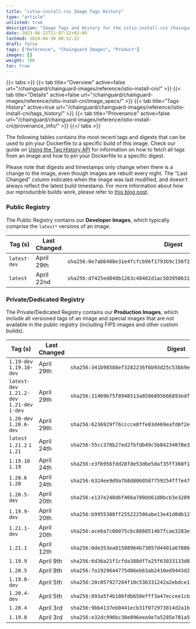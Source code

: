 ```yaml
---
title: "istio-install-cni Image Tags History"
type: "article"
unlisted: true
description: "Image Tags and History for the istio-install-cni Chainguard Image"
date: 2023-06-22T11:07:52+02:00
lastmod: 2024-04-30 00:52:22
draft: false
tags: ["Reference", "Chainguard Images", "Product"]
images: []
weight: 700
toc: true
---
```


{{< tabs >}}
{{< tab title="Overview" active=false url="/chainguard/chainguard-images/reference/istio-install-cni/" >}}
{{< tab title="Details" active=false url="/chainguard/chainguard-images/reference/istio-install-cni/image_specs/" >}}
{{< tab title="Tags History" active=true url="/chainguard/chainguard-images/reference/istio-install-cni/tags_history/" >}}
{{< tab title="Provenance" active=false url="/chainguard/chainguard-images/reference/istio-install-cni/provenance_info/" >}}
{{</ tabs >}}

The following tables contains the most recent tags and digests that can be used to pin your Dockerfile to a specific build of this image. Check our guide on [Using the Tag History API](/chainguard/chainguard-images/using-the-tag-history-api/) for information on how to fetch all tags from an image and how to pin your Dockerfile to a specific digest.

Please note that digests and timestamps only change when there is a change to the image, even though images are rebuilt every night. The "Last Changed" column indicates when the image was last modified, and doesn't always reflect the latest build timestamp. For more information about how our reproducible builds work, please refer to [this blog post](https://www.chainguard.dev/unchained/reproducing-chainguards-reproducible-image-builds).

### Public Registry
The Public Registry contains our **Developer Images**, which typically comprise the `latest*` versions of an image.

| Tag (s)       | Last Changed | Digest                                                                    |
|---------------|--------------|---------------------------------------------------------------------------|
|  `latest-dev` | April 29th   | `sha256:0e7abb408e31e4fcfcb96f1793b9c156f251ec6326715a76e3c6e1c9c842e1fd` |
|  `latest`     | April 22nd   | `sha256:d7425ed848b1263c48402d1ac503950631156e39da204223acf62cac24781f64` |


### Private/Dedicated Registry
The Private/Dedicated Registry contains our **Production Images**, which include all versioned tags of an image and special images that are not available in the public registry (including FIPS images and other custom builds).

| Tag (s)                                       | Last Changed | Digest                                                                    |
|-----------------------------------------------|--------------|---------------------------------------------------------------------------|
|  `1.19-dev` `1.19.10-dev`                     | April 29th   | `sha256:341b98588ef3282236f6b93d25c53bb9ec377d629a6c09a3e9ffc5a6312e55dd` |
|  `latest-dev` `1.21.2-dev` `1.21-dev` `1-dev` | April 29th   | `sha256:31469bf5f8948513a8586895666893edf0c1c053cb9bd8656894a7ea64d6aaa4` |
|  `1.20-dev` `1.20.6-dev`                      | April 29th   | `sha256:6236929f76cccce0ffe03d469eafd6f2ed53040c0c854389a0739124862588e1` |
|  `latest` `1.21.2` `1` `1.21`                 | April 24th   | `sha256:55cc370b27ed2fbfdb49c5b84234070e3fa1780160b928928304d39528971b1a` |
|  `1.19.10` `1.19`                             | April 24th   | `sha256:e3fb956fdd28fde53d6e5daf35ff360f13d01cb1fe6cab2ef5de75ebae68ff79` |
|  `1.20.6` `1.20`                              | April 24th   | `sha256:6324ee9d9a7b8d8060587759254ff7e471622aec7c1b86c0b330b22956606628` |
|  `1.20.5-dev`                                 | April 20th   | `sha256:e137e240d6f466a700dd61d0bcb3e3209ce2e69bf4b16e21ff229c1e038f103b` |
|  `1.19.9-dev`                                 | April 20th   | `sha256:b9955388ff255222586abe13e41d0db124b79b2fc0da56faafb4052a6f6f0f9c` |
|  `1.21.1-dev`                                 | April 20th   | `sha256:ace6a7c00075cbc8660514b7fcae3283ed2f71ba4824fb4b9e0c36dafc49041a` |
|  `1.21.1`                                     | April 12th   | `sha256:0de353ea81508964b73057d4401a67886c8da84929ea563a5f7676e707a70868` |
|  `1.19.9`                                     | April 9th    | `sha256:6d36a21f1cfda388df7a25f63033133d8cc6c971a0c1bb3f83d5ff9e2b7a4e1f` |
|  `1.20.5`                                     | April 9th    | `sha256:7a1929644775d06eb63ab2410ed9443d248571da9015f898e66314d9ab0e9218` |
|  `1.19.8-dev`                                 | April 5th    | `sha256:20c057927264f10c536331242a2ebdce109e86c23d5fa2245f8e650262fabff4` |
|  `1.20.4-dev`                                 | April 5th    | `sha256:893a5f4b186fdb658efff3a47eccee1cb45f41939dd2a6fad7377c80d815dcfb` |
|  `1.20.4`                                     | April 3rd    | `sha256:9bb4137eb0441ecb31f072973814d2a1b7f83ccd817de2099d4a8149ffbedc60` |
|  `1.19.8`                                     | April 3rd    | `sha256:e32dc996bc38e896eea9e7a5285e781a57755e57263017d9bdc0d827cbc07f2a` |

